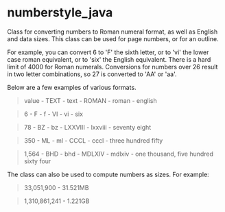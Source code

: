 numberstyle_java
================

Class for converting numbers to Roman numeral format, as well as English and data sizes. This class can be used for page numbers, or for an outline.

For example, you can convert 6 to 'F' the sixth letter, or to 'vi' the lower case roman equivalent, or to 'six' the English equivalent. There is a hard limit of 4000 for Roman numerals. Conversions for numbers over 26 result in two letter combinations, so 27 is converted to 'AA' or 'aa'.

Below are a few examples of various formats.

> value - TEXT - text - ROMAN - roman - english

> 6 - F - f - VI - vi - six

> 78 - BZ - bz - LXXVIII - lxxviii - seventy eight

> 350 - ML - ml - CCCL - cccl - three hundred fifty

> 1,564 - BHD - bhd - MDLXIV - mdlxiv - one thousand, five hundred sixty four

The class can also be used to compute numbers as sizes. For example:

> 33,051,900 - 31.521MB

> 1,310,861,241 - 1.221GB